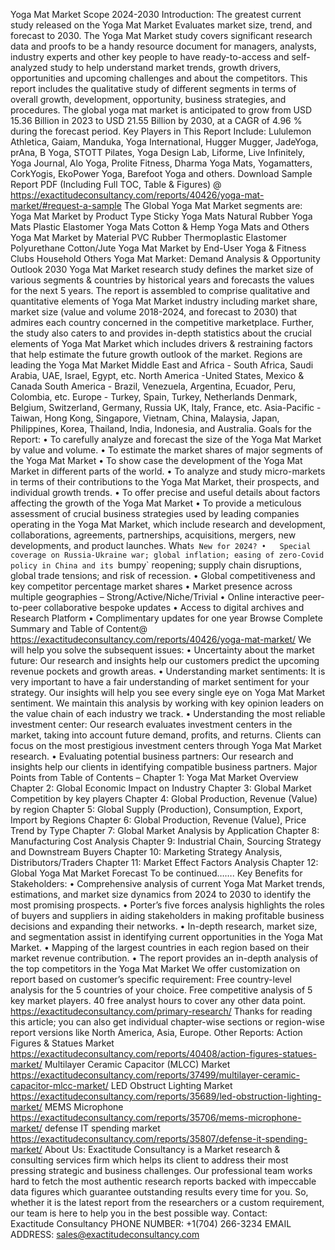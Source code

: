 Yoga Mat Market Scope 2024-2030 
Introduction:
The greatest current  study released on the Yoga Mat Market Evaluates market size, trend, and forecast to 2030. The Yoga Mat Market study covers significant research data and proofs to be a handy resource document for managers, analysts, industry experts and other key people to have ready-to-access and self-analyzed study to help understand market trends, growth drivers, opportunities and upcoming challenges and about the competitors. This report includes the qualitative study of different segments in terms of overall growth, development, opportunity, business strategies, and procedures. 
The global yoga mat market is anticipated to grow from USD 15.36 Billion in 2023 to USD 21.55 Billion by 2030, at a CAGR of 4.96 % during the forecast period.
Key Players in This Report Include: 
Lululemon Athletica, Gaiam, Manduka, Yoga International, Hugger Mugger, JadeYoga, prAna, B Yoga, STOTT Pilates, Yoga Design Lab, Liforme, Live Infinitely, Yoga Journal, Alo Yoga, Prolite Fitness, Dharma Yoga Mats, Yogamatters, CorkYogis, EkoPower Yoga, Barefoot Yoga and others.
Download Sample Report PDF (Including Full TOC, Table & Figures) @ 
https://exactitudeconsultancy.com/reports/40426/yoga-mat-market/#request-a-sample
The Global Yoga Mat Market segments are:
Yoga Mat Market by Product Type
Sticky Yoga Mats
Natural Rubber Yoga Mats
Plastic Elastomer Yoga Mats
Cotton & Hemp Yoga Mats and Others
Yoga Mat Market by Material
PVC
Rubber
Thermoplastic Elastomer
Polyurethane
Cotton/Jute
Yoga Mat Market by End-User
Yoga & Fitness Clubs
Household
Others
Yoga Mat Market: Demand Analysis & Opportunity Outlook 2030
Yoga Mat Market research study defines the market size of various segments & countries by historical years and forecasts the values for the next 5 years. The report is assembled to comprise qualitative and quantitative elements of Yoga Mat Market industry including market share, market size (value and volume 2018-2024, and forecast to 2030) that admires each country concerned in the competitive marketplace. Further, the study also caters to and provides in-depth statistics about the crucial elements of Yoga Mat Market which includes drivers & restraining factors that help estimate the future growth outlook of the market.
Regions are leading the Yoga Mat Market
Middle East and Africa - South Africa, Saudi Arabia, UAE, Israel, Egypt, etc.
North America -United States, Mexico & Canada
South America - Brazil, Venezuela, Argentina, Ecuador, Peru, Colombia, etc.
Europe - Turkey, Spain, Turkey, Netherlands Denmark, Belgium, Switzerland, Germany, Russia UK, Italy, France, etc.
Asia-Pacific -Taiwan, Hong Kong, Singapore, Vietnam, China, Malaysia, Japan, Philippines, Korea, Thailand, India, Indonesia, and Australia.
Goals for the Report:
•	To carefully analyze and forecast the size of the Yoga Mat Market by value and volume.
•	To estimate the market shares of major segments of the Yoga Mat Market 
•	To show case the development of the Yoga Mat Market in different parts of the world.
•	To analyze and study micro-markets in terms of their contributions to the Yoga Mat Market, their prospects, and individual growth trends.
•	To offer precise and useful details about factors affecting the growth of the Yoga Mat Market 
•	To provide a meticulous assessment of crucial business strategies used by leading companies operating in the Yoga Mat Market, which include research and development, collaborations, agreements, partnerships, acquisitions, mergers, new developments, and product launches.
What`s New for 2024?
•	Special coverage on Russia-Ukraine war; global inflation; easing of zero-Covid policy in China and its `bumpy` reopening; supply chain disruptions, global trade tensions; and risk of recession.
•	Global competitiveness and key competitor percentage market shares
•	Market presence across multiple geographies – Strong/Active/Niche/Trivial
•	Online interactive peer-to-peer collaborative bespoke updates
•	Access to digital archives and Research Platform
•	Complimentary updates for one year
Browse Complete Summary and Table of Content@  
https://exactitudeconsultancy.com/reports/40426/yoga-mat-market/
We will help you solve the subsequent issues:
•	Uncertainty about the market future: Our research and insights help our customers predict the upcoming revenue pockets and growth areas.
•	Understanding market sentiments: It is very important to have a fair understanding of market sentiment for your strategy. Our insights will help you see every single eye on Yoga Mat Market sentiment. We maintain this analysis by working with key opinion leaders on the value chain of each industry we track.
•	Understanding the most reliable investment center: Our research evaluates investment centers in the market, taking into account future demand, profits, and returns. Clients can focus on the most prestigious investment centers through Yoga Mat Market research.
•	Evaluating potential business partners: Our research and insights help our clients in identifying compatible business partners.
Major Points from Table of Contents –
Chapter 1: Yoga Mat Market Overview
Chapter 2: Global Economic Impact on Industry
Chapter 3: Global Market Competition by key players
Chapter 4: Global Production, Revenue (Value) by region
Chapter 5: Global Supply (Production), Consumption, Export, Import by Regions
Chapter 6: Global Production, Revenue (Value), Price Trend by Type
Chapter 7: Global Market Analysis by Application
Chapter 8: Manufacturing Cost Analysis
Chapter 9: Industrial Chain, Sourcing Strategy and Downstream Buyers
Chapter 10: Marketing Strategy Analysis, Distributors/Traders
Chapter 11: Market Effect Factors Analysis
Chapter 12: Global Yoga Mat Market Forecast
To be continued…….
Key Benefits for Stakeholders:
•	Comprehensive analysis of current Yoga Mat Market trends, estimations, and market size dynamics from 2024 to 2030 to identify the most promising prospects.
•	Porter’s five forces analysis highlights the roles of buyers and suppliers in aiding stakeholders in making profitable business decisions and expanding their networks.
•	In-depth research, market size, and segmentation assist in identifying current opportunities in the Yoga Mat Market.
•	Mapping of the largest countries in each region based on their market revenue contribution.
•	The report provides an in-depth analysis of the top competitors in the Yoga Mat Market
We offer customization on report based on customer’s specific requirement:
Free country-level analysis for the 5 countries of your choice.
Free competitive analysis of 5 key market players.
40 free analyst hours to cover any other data point.
https://exactitudeconsultancy.com/primary-research/
Thanks for reading this article; you can also get individual chapter-wise sections or region-wise report versions like North America, Asia, Europe.
Other Reports:
Action Figures & Statues Market
https://exactitudeconsultancy.com/reports/40408/action-figures-statues-market/
Multilayer Ceramic Capacitor (MLCC) Market
https://exactitudeconsultancy.com/reports/37499/multilayer-ceramic-capacitor-mlcc-market/
LED Obstruct Lighting Market
https://exactitudeconsultancy.com/reports/35689/led-obstruction-lighting-market/
MEMS Microphone
https://exactitudeconsultancy.com/reports/35706/mems-microphone-market/
defense IT spending market
https://exactitudeconsultancy.com/reports/35807/defense-it-spending-market/
About Us:
Exactitude Consultancy is a Market research & consulting services firm which helps its client to address their most pressing strategic and business challenges. Our professional team works hard to fetch the most authentic research reports backed with impeccable data figures which guarantee outstanding results every time for you. So, whether it is the latest report from the researchers or a custom requirement, our team is here to help you in the best possible way.
Contact:  
Exactitude Consultancy
PHONE NUMBER: +1(704) 266-3234
EMAIL ADDRESS: sales@exactitudeconsultancy.com
